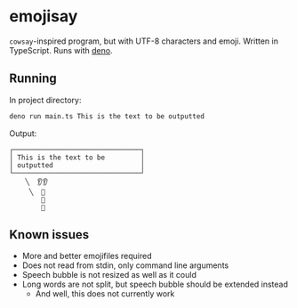 # emojisay

`cowsay`-inspired program, but with UTF-8 characters and emoji.
Written in TypeScript.
Runs with [deno](https://deno.land).

## Running
In project directory:
```zsh
deno run main.ts This is the text to be outputted
```
Output:
```
┌────────────────────────────────┐
│ This is the text to be         │
│ outputted                      │
└────────────────────────────────┘
    ╲  👂👂
     ╲  👀
        🐽
        👅
```

## Known issues
* More and better emojifiles required
* Does not read from stdin, only command line arguments
* Speech bubble is not resized as well as it could
* Long words are not split, but speech bubble should be extended instead
    * And well, this does not currently work
